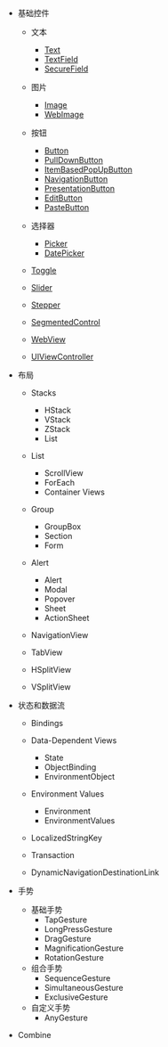 

* 基础控件
    * 文本
        * [Text](Text.md)
        * [TextField](TextField.md)
        * [SecureField](SecureField.md)
    * 图片
        * [Image](Image.md)
        * [WebImage](WebImage.md)
    * 按钮
        * [Button](Button.md)
        * [PullDownButton](PullDownButton.md)
        * [ItemBasedPopUpButton](ItemBasedPopUpButton.md)
        * [NavigationButton](NavigationButton.md)
        * [PresentationButton](PresentationButton.md)
        * [EditButton](EditButton.md)
        * [PasteButton](PasteButton.md)
    * 选择器
        * [Picker](Picker.md)
        * [DatePicker](DatePicker.md)

    * [Toggle](Toggle.md)
    * [Slider](Slider.md)
    * [Stepper](Stepper.md)
    * [SegmentedControl](SegmentedControl.md)
    * [WebView](WebView.md)
    * [UIViewController](UIViewController.md)


* 布局
    * Stacks
        * HStack
        * VStack
        * ZStack
        * List

    * List
        * ScrollView
        * ForEach
        * Container Views

    * Group
        * GroupBox
        * Section
        * Form
        
    * Alert
        * Alert
        * Modal
        * Popover
        * Sheet
        * ActionSheet
    
    * NavigationView
    * TabView
    * HSplitView
    * VSplitView

* 状态和数据流
    * Bindings
    * Data-Dependent Views
        * State
        * ObjectBinding
        * EnvironmentObject
    * Environment Values
        * Environment
        * EnvironmentValues
    
    * LocalizedStringKey
    * Transaction
    * DynamicNavigationDestinationLink

* 手势
    * 基础手势
        * TapGesture
        * LongPressGesture
        * DragGesture
        * MagnificationGesture
        * RotationGesture
    * 组合手势
        * SequenceGesture
        * SimultaneousGesture
        * ExclusiveGesture
    * 自定义手势
        * AnyGesture


* Combine
